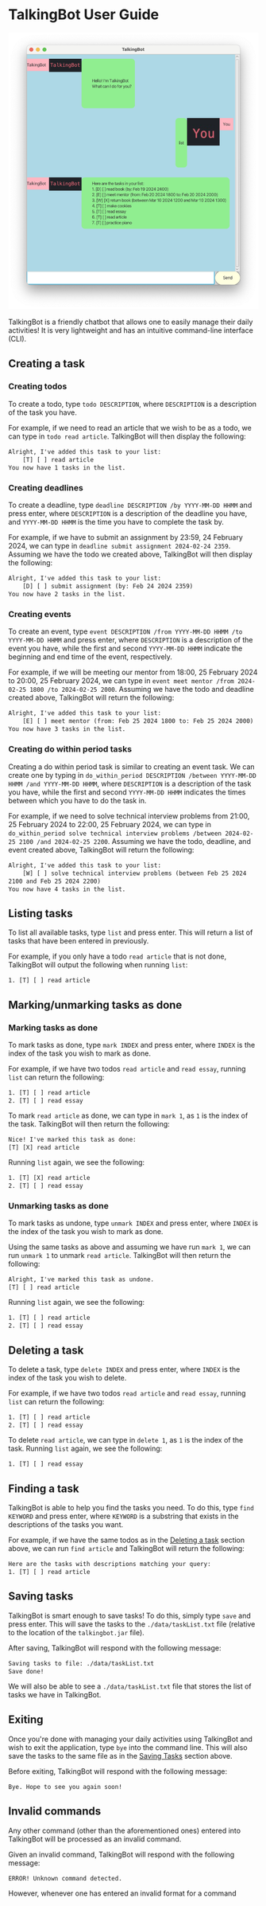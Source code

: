 # TalkingBot User Guide

![Ui.png](Ui.png)

TalkingBot is a friendly chatbot that allows one to easily manage their daily activities! It is very lightweight and has an intuitive command-line interface (CLI).

## Creating a task

### Creating todos

To create a todo, type `todo DESCRIPTION`, where `DESCRIPTION` is a description of the task you have.

For example, if we need to read an article that we wish to be as a todo, we can type in `todo read article`. TalkingBot will then display the following:

```
Alright, I've added this task to your list:
    [T] [ ] read article
You now have 1 tasks in the list.
```

### Creating deadlines

To create a deadline, type `deadline DESCRIPTION /by YYYY-MM-DD HHMM` and press enter, where `DESCRIPTION` is a description of the deadline you have, and `YYYY-MM-DD HHMM` is the time you have to complete the task by. 

For example, if we have to submit an assignment by 23:59, 24 February 2024, we can type in `deadline submit assignment 2024-02-24 2359`. Assuming we have the todo we created above, TalkingBot will then display the following:

```
Alright, I've added this task to your list:
    [D] [ ] submit assignment (by: Feb 24 2024 2359)
You now have 2 tasks in the list.
```

### Creating events

To create an event, type `event DESCRIPTION /from YYYY-MM-DD HHMM /to YYYY-MM-DD HHMM` and press enter, where `DESCRIPTION` is a description of the event you have, while the first and second `YYYY-MM-DD HHMM` indicate the beginning and end time of the event, respectively.

For example, if we will be meeting our mentor from 18:00, 25 February 2024 to 20:00, 25 February 2024, we can type in `event meet mentor /from 2024-02-25 1800 /to 2024-02-25 2000`. Assuming we have the todo and deadline created above, TalkingBot will return the following:

```
Alright, I've added this task to your list:
    [E] [ ] meet mentor (from: Feb 25 2024 1800 to: Feb 25 2024 2000)
You now have 3 tasks in the list.
```

### Creating do within period tasks

Creating a do within period task is similar to creating an event task. We can create one by typing in `do_within_period DESCRIPTION /between YYYY-MM-DD HHMM /and YYYY-MM-DD HHMM`, where `DESCRIPTION` is a description of the task you have, while the first and second `YYYY-MM-DD HHMM` indicates the times between which you have to do the task in.

For example, if we need to solve technical interview problems from 21:00, 25 February 2024 to 22:00, 25 February 2024, we can type in `do_within_period solve technical interview problems /between 2024-02-25 2100 /and 2024-02-25 2200`. Assuming we have the todo, deadline, and event created above, TalkingBot will return the following:

```
Alright, I've added this task to your list:
    [W] [ ] solve technical interview problems (between Feb 25 2024 2100 and Feb 25 2024 2200)
You now have 4 tasks in the list.
```

## Listing tasks

To list all available tasks, type `list` and press enter. This will return a list of tasks that have been entered in previously. 

For example, if you only have a todo `read article` that is not done, TalkingBot will output the following when running `list`:

```
1. [T] [ ] read article
```

## Marking/unmarking tasks as done

### Marking tasks as done

To mark tasks as done, type `mark INDEX` and press enter, where `INDEX` is the index of the task you wish to mark as done.

For example, if we have two todos `read article` and `read essay`, running `list` can return the following:

```
1. [T] [ ] read article
2. [T] [ ] read essay
```

To mark `read article` as done, we can type in `mark 1`, as `1` is the index of the task. TalkingBot will then return the following:

```
Nice! I've marked this task as done:
[T] [X] read article
```

Running `list` again, we see the following:

```
1. [T] [X] read article
2. [T] [ ] read essay
```

### Unmarking tasks as done

To mark tasks as undone, type `unmark INDEX` and press enter, where `INDEX` is the index of the task you wish to mark as done. 

Using the same tasks as above and assuming we have run `mark 1`, we can run `unmark 1` to unmark `read article`. TalkingBot will then return the following:

```
Alright, I've marked this task as undone.
[T] [ ] read article
```

Running `list` again, we see the following:

```
1. [T] [ ] read article
2. [T] [ ] read essay
```

## Deleting a task

To delete a task, type `delete INDEX` and press enter, where `INDEX` is the index of the task you wish to delete.

For example, if we have two todos `read article` and `read essay`, running `list` can return the following:

```
1. [T] [ ] read article
2. [T] [ ] read essay
```

To delete `read article`, we can type in `delete 1`, as `1` is the index of the task. Running `list` again, we see the following:

```
1. [T] [ ] read essay
```

## Finding a task

TalkingBot is able to help you find the tasks you need. To do this, type `find KEYWORD` and press enter, where `KEYWORD` is a substring that exists in the descriptions of the tasks you want.

For example, if we have the same todos as in the [Deleting a task](#deleting-a-task) section above, we can run `find article` and TalkingBot will return the following:

```
Here are the tasks with descriptions matching your query:
1. [T] [ ] read article
```

## Saving tasks

TalkingBot is smart enough to save tasks! To do this, simply type `save` and press enter. This will save the tasks to the `./data/taskList.txt` file (relative to the location of the `talkingbot.jar` file).

After saving, TalkingBot will respond with the following message:

```
Saving tasks to file: ./data/taskList.txt
Save done!
```

We will also be able to see a `./data/taskList.txt` file that stores the list of tasks we have in TalkingBot.

## Exiting 

Once you're done with managing your daily activities using TalkingBot and wish to exit the application, type `bye` into the command line. This will also save the tasks to the same file as in the [Saving Tasks](#saving-tasks) section above.

Before exiting, TalkingBot will respond with the following message:

```
Bye. Hope to see you again soon!
```

## Invalid commands

Any other command (other than the aforementioned ones) entered into TalkingBot will be processed as an invalid command. 

Given an invalid command, TalkingBot will respond with the following message:

```
ERROR! Unknown command detected.
```

However, whenever one has entered an invalid format for a command 